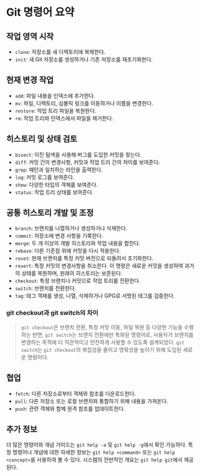 # Git 명령어 요약

## 작업 영역 시작
- `clone`: 저장소를 새 디렉토리에 복제한다.
- `init`: 새 Git 저장소를 생성하거나 기존 저장소를 재초기화한다.

## 현재 변경 작업
- `add`: 파일 내용을 인덱스에 추가한다.
- `mv`: 파일, 디렉토리, 심볼릭 링크를 이동하거나 이름을 변경한다.
- `restore`: 작업 트리 파일을 복원한다.
- `rm`: 작업 트리와 인덱스에서 파일을 제거한다.

## 히스토리 및 상태 검토
- `bisect`: 이진 탐색을 사용해 버그를 도입한 커밋을 찾는다.
- `diff`: 커밋 간의 변경사항, 커밋과 작업 트리 간의 차이를 보여준다.
- `grep`: 패턴과 일치하는 라인을 출력한다.
- `log`: 커밋 로그를 보여준다.
- `show`: 다양한 타입의 객체를 보여준다.
- `status`: 작업 트리 상태를 보여준다.

## 공통 히스토리 개발 및 조정
- `branch`: 브랜치를 나열하거나 생성하거나 삭제한다.
- `commit`: 저장소에 변경 사항을 기록한다.
- `merge`: 두 개 이상의 개발 히스토리와 작업 내용을 합친다.
- `rebase`: 다른 기준점 위에 커밋을 다시 적용한다.
- `reset`: 현재 브랜치를 특정 커밋 버전으로 되돌려서 초기화한다.
- `revert`: 특정 커밋의 변경사항을 취소한다. 이 명령은 새로운 커밋을 생성하여 과거의 상태를 복원하며, 원래의 히스토리는 보존된다.
- `checkout`: 특정 브랜치나 커밋으로 작업 트리를 전환한다.
- `switch`: 브랜치를 전환한다.
- `tag`: 태그 객체를 생성, 나열, 삭제하거나 GPG로 서명된 태그를 검증한다.

### git checkout과 git switch의 차이
> `git checkout`은 브랜치 전환, 특정 커밋 이동, 파일 복원 등 다양한 기능을 수행하는 반면, `git switch`는 브랜치 전환에만 특화된 명령어로, 사용자가 브랜치를 변경하는 목적에 더 직관적이고 안전하게 사용할 수 있도록 설계되었다. `git switch`는 `git checkout`의 복잡성을 줄이고 명확성을 높이기 위해 도입된 새로운 명령어다.

## 협업
- `fetch`: 다른 저장소로부터 객체와 참조를 다운로드한다.
- `pull`: 다른 저장소 또는 로컬 브랜치와 통합하기 위해 내용을 가져온다.
- `push`: 관련 객체와 함께 원격 참조를 업데이트한다.

## 추가 정보
더 많은 명령어와 개념 가이드는 `git help -a` 및 `git help -g`에서 확인 가능하다. 특정 명령어나 개념에 대한 자세한 정보는 `git help <command>` 또는 `git help <concept>`을 사용하여 볼 수 있다. 시스템의 전반적인 개요는 `git help git`에서 제공된다.
